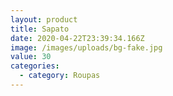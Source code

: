 ```yaml
---
layout: product
title: Sapato
date: 2020-04-22T23:39:34.166Z
image: /images/uploads/bg-fake.jpg
value: 30
categories:
  - category: Roupas
---
```

